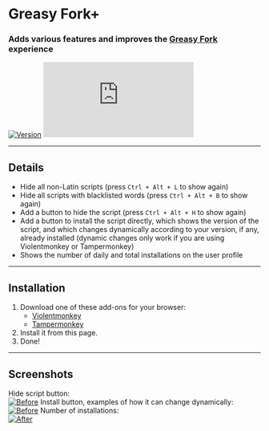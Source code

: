 # Greasy Fork+

### Adds various features and improves the [Greasy Fork](https://greasyfork.org/) experience

[![Version](https://img.shields.io/endpoint?url=https://runkit.io/ifelix18/userscript-version/branches/master/Userscripts/userscripts/meta/greasyfork-plus.meta.js&style=flat-square)](#) [![Size](https://img.shields.io/github/size/iFelix18/Userscripts/userscripts/greasyfork-plus.user.js?style=flat-square)](#)

---

## Details

* Hide all non-Latin scripts (press `Ctrl + Alt + L` to show again)
* Hide all scripts with blacklisted words (press `Ctrl + Alt + B` to show again)
* Add a button to hide the script (press `Ctrl + Alt + H` to show again)
* Add a button to install the script directly, which shows the version of the script, and which changes dynamically according to your version, if any, already installed (dynamic changes only work if you are using Violentmonkey or Tampermonkey)
* Shows the number of daily and total installations on the user profile

---

## Installation

1. Download one of these add-ons for your browser:
    - [Violentmonkey](https://violentmonkey.github.io/)
    - [Tampermonkey](https://www.tampermonkey.net/)
2. Install it from this page.
3. Done!

---

## Screenshots

Hide script button:<br>[![Before](https://i.imgur.com/5H1YJRM.png "Hide script button")](#)
Install button, examples of how it can change dynamically:<br>[![Before](https://i.imgur.com/CO8wjFn.png "Install button")](#)
Number of installations:<br>[![After](https://i.imgur.com/1DlTEZV.png "Number of installations")](#)
